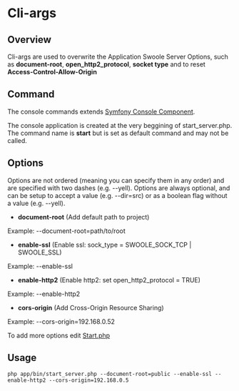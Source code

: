 # Cli-args

## Overview

Cli-args are used to overwrite the Application Swoole Server Options, such as **document-root**, **open_http2_protocol**, **socket type** and to reset **Access-Control-Allow-Origin** 

## Command

The console commands extends [Symfony Console Component](https://symfony.com/doc/current/components/console.html).

The console application is created at the very beggining of start_server.php. The command name is **start** but is set as default command and may not be called. 

## Options

Options are not ordered (meaning you can specify them in any order) and are specified with two dashes (e.g. --yell). Options are always optional, and can be setup to accept a value (e.g. --dir=src) or as a boolean flag without a value (e.g. --yell).

*  **document-root** (Add default path to project)
  
  Example: --document-root=path/to/root

*  **enable-ssl** (Enable ssl: sock_type = SWOOLE_SOCK_TCP | SWOOLE_SSL)

  Example: --enable-ssl

*  **enable-http2** (Enable http2: set open_http2_protocol = TRUE)

  Example: --enable-http2

*  **cors-origin** (Add Cross-Origin Resource Sharing)

  Example: --cors-origin=192.168.0.52
  

To add more options edit [Start.php](https://github.com/AzonMedia/guzaba-platform/blob/master/app/bin/Start.php)

## Usage

`php app/bin/start_server.php --document-root=public --enable-ssl --enable-http2 --cors-origin=192.168.0.5`
